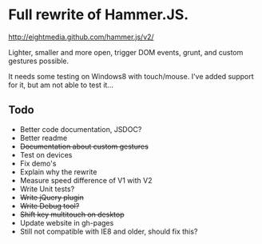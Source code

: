 # Full rewrite of Hammer.JS.

http://eightmedia.github.com/hammer.js/v2/

Lighter, smaller and more open, trigger DOM events, grunt, and custom gestures possible.

It needs some testing on Windows8 with touch/mouse. I've added support for it, but am not able to test it...


## Todo

- Better code documentation, JSDOC?
- Better readme
- ~~Documentation about custom gestures~~
- Test on devices
- Fix demo's
- Explain why the rewrite
- Measure speed difference of V1 with V2
- Write Unit tests?
- ~~Write jQuery plugin~~
- ~~Write Debug tool?~~
- ~~Shift key multitouch on desktop~~
- Update website in gh-pages
- Still not compatible with IE8 and older, should fix this?
